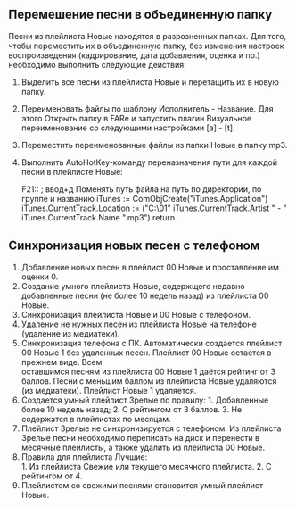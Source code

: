 ﻿## Перемешение песни в объединенную папку
Песни из плейлиста Новые находятся в разрозненных папках. Для того, чтобы переместить их в объединенную папку, без изменения
настроек воспроизведения (кадрирование, дата добавления, оценка и пр.) необходимо выполнить следующие действия:
1. Выделить все песни из плейлиста Новые и перетащить их в новую папку.
2. Переименовать файлы по шаблону Исполнитель - Название. Для этого
Открыть папку в FARе и запустить плагин Визуальное переименование со следующими настройками [a] - [t].
3. Переместить переименованные файлы из папки Новые в папку mp3.
4. Выполнить AutoHotKey-команду переназначения пути для каждой песни в 
плейлисте Новые: 

	F21:: ; ввод+д  Поменять путь файла на путь по директории, по группе и названию
	iTunes := ComObjCreate("iTunes.Application")
	iTunes.CurrentTrack.Location :=  ("C:\01\" iTunes.CurrentTrack.Artist " - " iTunes.CurrentTrack.Name ".mp3")
	return

## Синхронизация новых песен с телефоном
   1. Добавление новых песен в плейлист 00 Новые и проставление им оценки 0.
   2. Создание умного плейлиста Новые, содержщего недавно добавленные песни  (не
      более 10 недель назад) из плейлиста 00 Новые.
   3. Синхронизация плейлиста Новые и 00 Новые с телефоном.
   4. Удаление не нужных песен из  плейлиста  Новые  на  телефоне  (удаление  из
      медиaтеки).
   5. Синхронизация телефона с ПК. Автоматически создается плейлист 00  Новые  1
      без удаленных песен. Плейлист 00 Новые остается в прежнем виде.  Всем  
      оставшимся песням из плейлиста 00 Новые 1 даётся рейтинг от 3 баллов. 
      Песни с  меньшим  баллом  из плейлиста Новые удаляются (из медиатеки). 
      Плейлист Новые 1 удаляется.
   6. Создается умный плейлист Зрелые по правилу:
   	1. Добавленные более 10 недель назад; 
   	2. С рейтингом от 3 баллов. 
   	3. Не содержатся в плейлистах по месяцам.
   8. Плейлист Зрелые не синхронизируется с телефоном. Из плейлиста Зрелые песни
      необходимо переписать на диск и перенести в месячные  плейлисты, а также 
      удалить из плейлиста 00 Новые.
   9. Правила  для  плейлиста  Лучшие:  
   	1. Из  плейлиста  Свежие  или  текущего месячного плейлиста. 
   	2. С рейтингом от 4.
   10. Плейлистом со свежими песнями становится умный плейлист Новые.